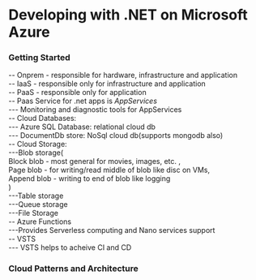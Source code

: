 # Developing with .NET on Microsoft Azure 

### Getting Started
-- Onprem - responsible for hardware, infrastructure and application  
-- IaaS - responsible only for infrastructure and application  
-- PaaS - responsible only for application  
-- Paas Service for .net apps is *AppServices*   
--- Monitoring and diagnostic tools for AppServices  
-- Cloud Databases:  
 --- Azure SQL Database: relational cloud db  
 --- DocumentDb store: NoSql cloud db(supports mongodb also)  
-- Cloud Storage:  
 ---Blob storage(  
     Block blob - most general for movies, images, etc. ,   
     Page blob - for writing/read middle of blob like disc on VMs,   
     Append blob - writing to end of blob like logging  
     )  
 ---Table storage  
 ---Queue storage  
 ---File Storage  
-- Azure Functions  
 ---Provides Serverless computing and Nano services support  
-- VSTS  
 --- VSTS helps to acheive CI and CD   

### Cloud Patterns and Architecture
